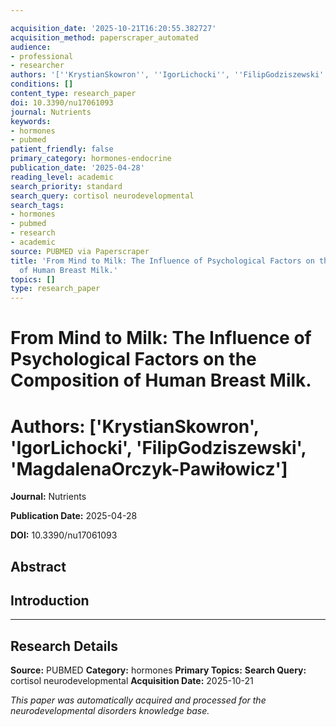 ```yaml
---

acquisition_date: '2025-10-21T16:20:55.382727'
acquisition_method: paperscraper_automated
audience:
- professional
- researcher
authors: '[''KrystianSkowron'', ''IgorLichocki'', ''FilipGodziszewski'', ''MagdalenaOrczyk-Pawiłowicz'']'
conditions: []
content_type: research_paper
doi: 10.3390/nu17061093
journal: Nutrients
keywords:
- hormones
- pubmed
patient_friendly: false
primary_category: hormones-endocrine
publication_date: '2025-04-28'
reading_level: academic
search_priority: standard
search_query: cortisol neurodevelopmental
search_tags:
- hormones
- pubmed
- research
- academic
source: PUBMED via Paperscraper
title: 'From Mind to Milk: The Influence of Psychological Factors on the Composition
  of Human Breast Milk.'
topics: []
type: research_paper
---
```




# From Mind to Milk: The Influence of Psychological Factors on the Composition of Human Breast Milk.

# **Authors:** ['KrystianSkowron', 'IgorLichocki', 'FilipGodziszewski', 'MagdalenaOrczyk-Pawiłowicz']

**Journal:** Nutrients

**Publication Date:** 2025-04-28

**DOI:** 10.3390/nu17061093

## Abstract

## Introduction

---

## Research Details

**Source:** PUBMED
**Category:** hormones
**Primary Topics:**
**Search Query:** cortisol neurodevelopmental
**Acquisition Date:** 2025-10-21

*This paper was automatically acquired and processed for the neurodevelopmental disorders knowledge base.*
